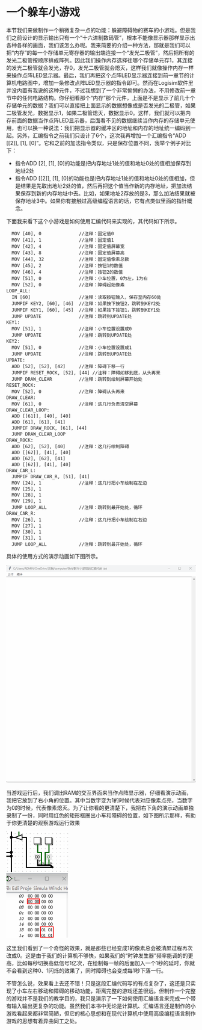 # 一个躲车小游戏

本节我们来做制作一个稍微复杂一点的功能：躲避障碍物的赛车的小游戏。但是我们之前设计的显示输出只有一个“十六进制数码管”，根本不能像显示器那样显示出各种各样的画面，我们该怎么办呢。我来简要的介绍一种方法，那就是我们可以把“内存”的每一个存储单元寄存器的输出端连接一个“发光二极管”，然后把所有的发光二极管按顺序排成阵列。因此我们操作内存选择往哪个存储单元存1，其连接的发光二极管就会发光，存0，发光二极管就会熄灭，这样我们就像操作内存一样来操作点阵LED显示器。最后，我们再把这个点阵LED显示器连接到前一章节的计算机电路图中，增加一条修改点阵LED显示器的指令即可。然而在Logisim软件里并没内置有我说的这种元件，不过我想到了一个非常偷懒的办法，不用修改前一章节中的任何电路结构。你仔细看那个“内存”那个元件，上面是不是显示了前几十个存储单元的数据？我们可以直接把上面显示的数据想像成是否发光的二极管，如果二极管发光，数据显示1，如果二极管熄灭，数据显示0。这样，我们就可以把内存前面的数据当作点阵LED显示器，后面看不见的数据继续当作内存的存储单元使用，也可以换一种说法：我们把显示器的缓冲区的地址和内存的地址统一编码到一起。另外，汇编指令之前我们只设计了6个，这次我再增加一个汇编指令“ADD [[2]], [1], [0]”。它和之前的加法指令类似，只是保存位置不同，我举个例子对比下：
* 指令ADD [2], [1], [0]的功能是把内存地址1处的值和地址0处的值相加保存到地址2处
* 指令ADD [[2]], [1], [0]的功能也是把内存地址1处的值和地址0处的值相加，但是结果是先取出地址2处的值，然后再把这个值当作新的内存地址，把加法结果保存到新的内存地址中去。比如，如果地址2存放的是3，那么加法结果就被保存地址3中。如果你有接触过高级编程语言的话，它有点类似里面的指针概念。

下面我来看下这个小游戏是如何使用汇编代码来实现的，其代码如下所示。


```
  MOV [40], 0              //注释：固定值0
  MOV [41], 1              //注释：固定值1
  MOV [42], 4              //注释：固定值屏幕宽
  MOV [43], 8              //注释：固定值屏幕高
  MOV [44], 32             //注释：固定值像素总数
  MOV [45], 2              //注释：按钮1的数值
  MOV [46], 4              //注释：按钮2的数值
  MOV [51], 0              //注释：小车位置，0为左，1为右
  MOV [52], 0              //注释：障碍起始像素
LOOP_ALL:
  IN [60]                  //注释：读取按钮输入，保存至内存60处
  JUMPIF KEY2, [60], [46]  //注释：如果按下按钮2，跳转到KEY2处
  JUMPIF KEY1, [60], [45]  //注释：如果按下按钮1，跳转到KEY1处
  JUMP UPDATE              //注释：跳转到UPDATE处
KEY1:
  MOV [51], 1              //注释：小车位置设置成0
  JUMP UPDATE              //注释：跳转到UPDATE处
KEY2:
  MOV [51], 0              //注释：小车位置设置成1
  JUMP UPDATE              //注释：跳转到UPDATE处
UPDATE:
  ADD [52], [52], [42]     //注释：障碍下移一行
  JUMPIF RESET_ROCK, [52], [44] //注释：障碍如移到底，从头再来
  JUMP DRAW_CLEAR          //注释：跳转到绘制屏幕开始处
RESET_ROCK:
  MOV [52], 0              //注释：障碍从头再来
DRAW_CLEAR:
  MOV [61], 0              //注释：这几行负责清空屏幕
DRAW_CLEAR_LOOP:
  ADD [[61]], [40], [40]
  ADD [61], [61], [41]
  JUMPIF DRAW_ROCK, [61], [44]
  JUMP DRAW_CLEAR_LOOP
DRAW_ROCK:
  ADD [62], [52], [40]     //注释：这几行绘制障碍
  ADD [[62]], [41], [40]
  ADD [62], [62], [41]
  ADD [[62]], [41], [40]
DRAW_CAR_L:
  JUMPIF DRAW_CAR_R, [51], [41]
  MOV [24], 1              //注释：这几行把小车绘制在左边
  MOV [25], 1
  MOV [28], 1
  MOV [29], 1
  JUMP LOOP_ALL            //注释：跳转到最开始处，循环
DRAW_CAR_R:
  MOV [26], 1              //注释：这几行把小车绘制在右边
  MOV [27], 1
  MOV [30], 1
  MOV [31], 1
  JUMP LOOP_ALL            //注释：跳转到最开始处，循环
```

具体的使用方式的演示动画如下图所示。

![](pic/6-3.gif)

当游戏运行后，我们调出RAM的交互界面来当作点阵显示器，仔细看演示动画，我把它放到了右小角的位置。其中当数字变为1的时候代表对应像素点亮，当数字为0的时候，代表像素熄灭。为了让你看的更清楚下，我把右下角的演示动画单独录制了一份，同时用红色的矩形框圈出小车和障碍的位置，如下图所示那样，有助于你更清楚的观察游戏运行效果

![](pic/6-4.gif)

这里我们看到了一个奇怪的效果，就是那些已经变成1的像素总会被清屏过程再次改成0。这是由于我们的计算机不够快，如果我们的“时钟发生器”频率能调的的更高，比如每秒切换高低信号1亿次，在绘制每一帧的后面加入一个1秒的延时，你就不会看到这种0、1闪烁的效果了，同时障碍也会变成每1秒下落一行。

不管怎么说，效果看上去还不错！只是这段汇编代码写的有点复杂了，这还是只实现了小车左右移动和障碍的移动功能，距离完整的游戏还差很远。但制作一个完整的游戏并不是我们的教学目的，我只是演示了一下如何使用汇编语言来完成一个带有输入输出更复杂的功能。虽然我们本书中无论是计算机、汇编语言还是制作的小游戏看起来都非常简陋，但它的核心思想和在现代计算机中使用高级编程语言制作游戏的思想有着异曲同工之处。
